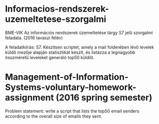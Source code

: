 # Informacios-rendszerek-uzemeltetese-szorgalmi
BME-VIK
Az információs rendszerek üzemeltetése tárgy S7 jelű szorgalmi feladata. (2016 tavaszi félév)

A feladatkiírás:
S7. Készítsen scriptet, amely a mail folderében lévő levelek küldő mezője alapján statisztikát készít, és listázza a legnagyobb összméretű leveleket generáló top50 küldőt. 


# Management-of-Information-Systems-voluntary-homework-assignment (2016 spring semester)

Problem statement: write a script that lists the top50 email senders according to the overall size of emails they sent.
